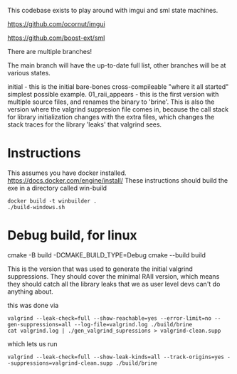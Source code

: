 This codebase exists to play around with imgui and sml state machines.

<https://github.com/ocornut/imgui>

<https://github.com/boost-ext/sml>

There are multiple branches!

The main branch will have the up-to-date full list, other branches will be at various states.

initial - this is the initial bare-bones cross-compileable "where it all started" simplest possible example.
01_raii_appears - this is the first version with multiple source files, and renames the binary to 'brine'. This is also the version where the valgrind suppresion file comes in, because the call stack for library initialization changes with the extra files, which changes the stack traces for the library 'leaks' that valgrind sees.

# Instructions

This assumes you have docker installed. <https://docs.docker.com/engine/install/>
These instructions should build the exe in a directory called win-build

    docker build -t winbuilder .
    ./build-windows.sh

# Debug build, for linux

cmake -B build -DCMAKE_BUILD_TYPE=Debug
cmake --build build

This is the version that was used to generate the initial valgrind suppressions. They should cover the minimal RAII version, which means they should catch all the library leaks that we as user level devs can't do anything about.

this was done via

    valgrind --leak-check=full --show-reachable=yes --error-limit=no --gen-suppressions=all --log-file=valgrind.log ./build/brine
    cat valgrind.log | ./gen_valgrind_supressions > valgrind-clean.supp

which lets us run

    valgrind --leak-check=full --show-leak-kinds=all --track-origins=yes --suppressions=valgrind-clean.supp ./build/brine
